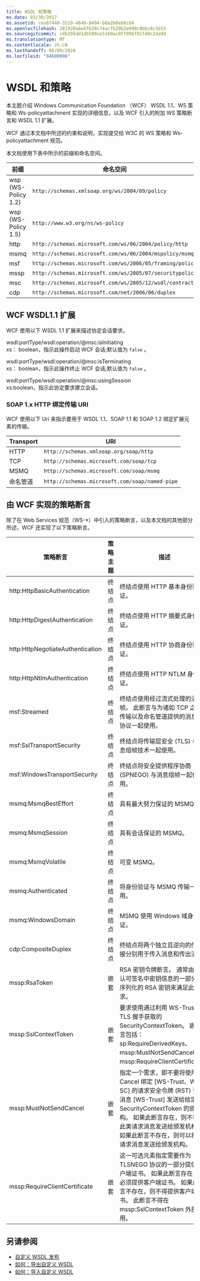 ```yaml
---
title: WSDL 和策略
ms.date: 03/30/2017
ms.assetid: cea87440-3519-4640-8494-b8a2b0e88c84
ms.openlocfilehash: 201920a8ebf639c74acfb20b2e990c8bbc0c5b55
ms.sourcegitcommit: cdb295dd1db589ce5169ac9ff096f01fd0c2da9d
ms.translationtype: MT
ms.contentlocale: zh-CN
ms.lasthandoff: 06/09/2020
ms.locfileid: "84600096"
---
```

# <a name="wsdl-and-policy"></a>WSDL 和策略
本主题介绍 Windows Communication Foundation （WCF） WSDL 1.1、WS 策略和 Ws-policyattachment 实现的详细信息，以及 WCF 引入的附加 WS 策略断言和 WSDL 1.1 扩展。  
  
 WCF 通过本文档中所述的约束和说明，实现提交给 W3C 的 WS 策略和 Ws-policyattachment 规范。  
  
 本文档使用下表中所示的前缀和命名空间。  
  
|前缀|命名空间|  
|------------|---------------|  
|wsp (WS-Policy 1.2)|`http://schemas.xmlsoap.org/ws/2004/09/policy`|  
|wsp (WS-Policy 1.5)|`http://www.w3.org/ns/ws-policy`|  
|http|`http://schemas.microsoft.com/ws/06/2004/policy/http`|  
|msmq|`http://schemas.microsoft.com/ws/06/2004/mspolicy/msmq`|  
|msf|`http://schemas.microsoft.com/ws/2006/05/framing/policy`|  
|mssp|`http://schemas.microsoft.com/ws/2005/07/securitypolicy`|  
|msc|`http://schemas.microsoft.com/ws/2005/12/wsdl/contract`|  
|cdp|`http://schemas.microsoft.com/net/2006/06/duplex`|  
  
## <a name="wcf-wsdl11-extensions"></a>WCF WSDL1.1 扩展  
 WCF 使用以下 WSDL 1.1 扩展来描述协定会话要求。  
  
 wsdl:portType/wsdl:operation/@msc:isInitiating  
 xs： boolean，指示此操作启动 WCF 会话;默认值为 `false` 。  
  
 wsdl:portType/wsdl:operation/@msc:isTerminating  
 xs： boolean，指示此操作终止 WCF 会话;默认值为 `false` 。  
  
 wsdl:portType/wsdl:operation/@msc:usingSession  
 xs:boolean，指示此协定要求建立会话。  
  
### <a name="soap-1x-http-binding-transport-uris"></a>SOAP 1.x HTTP 绑定传输 URI  
 WCF 使用以下 Uri 来指示要用于 WSDL 1.1、SOAP 1.1 和 SOAP 1.2 绑定扩展元素的传输。  
  
|Transport|URI|  
|---------------|---------|  
|HTTP|`http://schemas.xmlsoap.org/soap/http`|  
|TCP|`http://schemas.microsoft.com/soap/tcp`|  
|MSMQ|`http://schemas.microsoft.com/soap/msmq`|  
|命名管道|`http://schemas.microsoft.com/soap/named-pipe`|  
  
## <a name="policy-assertions-implemented-by-wcf"></a>由 WCF 实现的策略断言  
 除了在 Web Services 规范（WS-*）中引入的策略断言，以及本文档的其他部分所述，WCF 还实现了以下策略断言。  
  
|策略断言|策略主题|描述|  
|----------------------|--------------------|-----------------|  
|http:HttpBasicAuthentication|终结点|终结点使用 HTTP 基本身份验证。|  
|http:HttpDigestAuthentication|终结点|终结点使用 HTTP 摘要式身份验证。|  
|http:HttpNegotiateAuthentication|终结点|终结点使用 HTTP 协商身份验证。|  
|http:HttpNtlmAuthentication|终结点|终结点使用 HTTP NTLM 身份验证。|  
|msf:Streamed|终结点|终结点使用经过流式处理的消息组帧。 此断言与为诸如 TCP 之类的传输以及命名管道提供的消息组帧协议一起使用。|  
|msf:SslTransportSecurity|终结点|终结点将传输层安全 (TLS) 与消息组帧技术一起使用。|  
|msf:WindowsTransportSecurity|终结点|终结点将安全提供程序协商 (SPNEGO) 与消息组帧一起使用。|  
|msmq:MsmqBestEffort|终结点|具有最大努力保证的 MSMQ。|  
|msmq:MsmqSession|终结点|具有会话保证的 MSMQ。|  
|msmq:MsmqVolatile|终结点|可变 MSMQ。|  
|msmq:Authenticated|终结点|将身份验证与 MSMQ 传输一起使用。|  
|msmq:WindowsDomain|终结点|MSMQ 使用 Windows 域身份验证。|  
|cdp:CompositeDuplex|终结点|终结点将两个独立且逆向的传输连接分别用于传入消息和传出消息。|  
|mssp:RsaToken|嵌套|RSA 密钥令牌断言。 通常由作为认可签名中密钥信息的一部分直接序列化的 RSA 密钥来满足此要求。|  
|mssp:SslContextToken|嵌套|要求使用通过利用 WS-Trust 的 TLS 握手获取的 SecurityContextToken。 嵌套断言包括：sp:RequireDerivedKeys、mssp:MustNotSendCancel、mssp:RequireClientCertificate。|  
|mssp:MustNotSendCancel|嵌套|指定一个需求，即不要将使用 Cancel 绑定 [WS-Trust、WS-SC] 的请求安全令牌 (RST) 请求消息 [WS-Trust] 发送给给定 SecurityContextToken 的颁发机构。 如果此断言存在，则不得将此类请求消息发送给颁发机构。 如果此断言不存在，则可以将此类请求消息发送给颁发机构。|  
|mssp:RequireClientCertificate|嵌套|这一可选元素指定需要作为 TLSNEGO 协议的一部分提供的客户端证书。 如果此断言存在，则必须提供客户端证书。 如果此断言不存在，则不得提供客户端证书。 此断言不得在 mssp:SslContextToken 外部使用。|  
  
## <a name="see-also"></a>另请参阅

- [自定义 WSDL 发布](../samples/custom-wsdl-publication.md)
- [如何：导出自定义 WSDL](../extending/how-to-export-custom-wsdl.md)
- [如何：导入自定义 WSDL](../extending/how-to-import-custom-wsdl.md)
